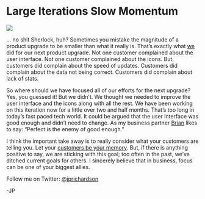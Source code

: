 <!--
id: 2924693147
link: http://loudjet.com/a/large-iterations-slow-momentum
slug: large-iterations-slow-momentum
date: Tue Jan 25 2011 08:35:06 GMT-0600 (CST)
publish: 2011-01-025
tags: business-lessons, Reflect7
-->


Large Iterations Slow Momentum
==============================

![](http://media.tumblr.com/tumblr_lfl1okrMVD1qzbc4f.jpg)

… no shit Sherlock, huh? Sometimes you mistake the magnitude of a
product upgrade to be smaller than what it really is. That’s exactly
what [we](http://reflect7.com) did for our next product upgrade. Not one
customer complained about the user interface. Not one customer
complained about the icons. But, customers did complain about the speed
of updates. Customers did complain about the data not being correct.
Customers did complain about lack of stats.

So where should we have focused all of our efforts for the next upgrade?
Yes, you guessed it! But we didn’t. We thought we needed to improve the
user interface and the icons along with all the rest. We have been
working on this iteration now for a little over two and half months.
That’s too long in today’s fast paced tech world. It could be argued
that the user interface was good enough and didn’t need to change. As my
business partner [Brian](http://reflect7.com/about-us) likes to say:
“Perfect is the enemy of good enough.”

I think the important take away is to really consider what your
customers are telling you. Let your [customers be your
memory](http://gettingreal.37signals.com/ch05_Forget_Feature_Requests.php).
But, if there is anything positive to say, we are sticking with this
goal; too often in the past, we’ve ditched current goals for others. I
sincerely believe that in business, focus can be one of your biggest
allies.

Follow me on Twitter: [@jprichardson](http://twitter.com/jprichardson)

-JP

